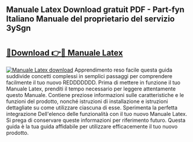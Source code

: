 ## Manuale Latex Download gratuit PDF - Part-fyn Italiano Manuale del proprietario del servizio 3ySgn

# <h2><a href="http://df9n9f.blite.top/?on=Manuale+Latex">🔗Download 👉🔴 Manuale Latex</a></h2>

[![Manuale Latex download](https://i.imgur.com/lujVjoI.png)](http://df9n9f.blite.top/?on=Manuale+Latex)
Apprendimento reso facile questa guida suddivide concetti complessi in semplici passaggi per comprendere facilmente il tuo nuovo REDDDDDDD. Prima di mettere in funzione il tuo Manuale Latex, prenditi il tempo necessario per leggere attentamente questo Manuale. Contiene preziose informazioni sulle caratteristiche e le funzioni del prodotto, nonché istruzioni di installazione e istruzioni dettagliate su come utilizzare ciascuna di esse. Sperimenta la perfetta integrazione Dell'elenco delle funzionalità con il tuo nuovo Manuale Latex. Si prega di conservare queste informazioni per riferimento futuro. Questa guida è la tua guida affidabile per utilizzare efficacemente il tuo nuovo prodotto.
